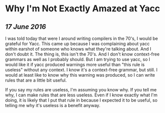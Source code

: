 Why I'm Not Exactly Amazed at Yacc
==================================

*17 June 2016*
--------------

I was told today that were I around writing compilers in the 70's, I would be grateful for Yacc.
This came up because I was complaining about yacc within earshot of someone who knows what they're talking about.
And I don't doubt it.
The thing is, this isn't the 70's.
And I don't know context-free grammars as well as I probably should.
But I am trying to use yacc, so I would like it if yacc produced warnings more useful than "this rule is useless" without any context.
I know it's a context-free grammar, but still.
I would at least like to know why this warning was produced, so I can write rules that are a little bit useful.

If you say my rules are useless, I'm assuming you know why.
If you tell me why, I can make rules that are less useless.
Even if I know exactly what I'm doing, it is likely that I put that rule in because I expected it to be useful, so telling me why it's useless is a benefit anyway.
